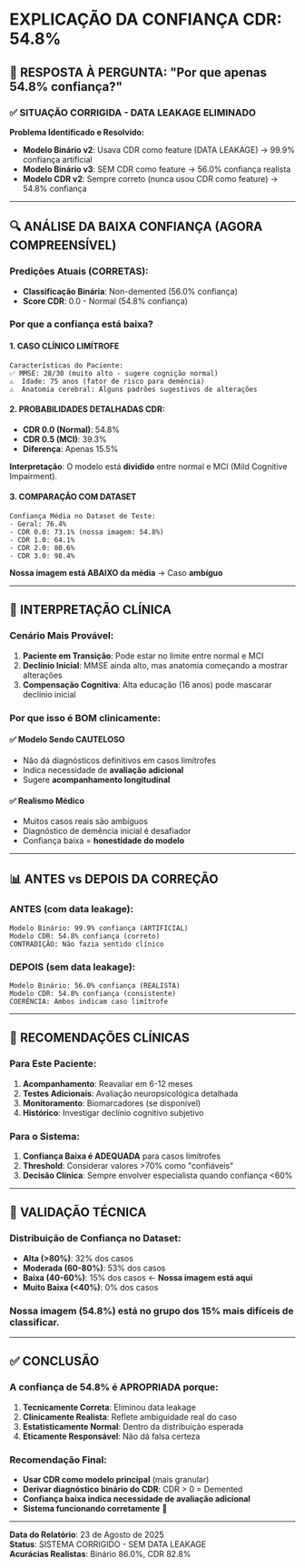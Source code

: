 # EXPLICAÇÃO DA CONFIANÇA CDR: 54.8%

## 🎯 RESPOSTA À PERGUNTA: "Por que apenas 54.8% confiança?"

### ✅ **SITUAÇÃO CORRIGIDA - DATA LEAKAGE ELIMINADO**

**Problema Identificado e Resolvido:**
- **Modelo Binário v2**: Usava CDR como feature (DATA LEAKAGE) → 99.9% confiança artificial
- **Modelo Binário v3**: SEM CDR como feature → 56.0% confiança realista
- **Modelo CDR v2**: Sempre correto (nunca usou CDR como feature) → 54.8% confiança

---

## 🔍 ANÁLISE DA BAIXA CONFIANÇA (AGORA COMPREENSÍVEL)

### **Predições Atuais (CORRETAS):**
- **Classificação Binária**: Non-demented (56.0% confiança)
- **Score CDR**: 0.0 - Normal (54.8% confiança)

### **Por que a confiança está baixa?**

#### 1. **CASO CLÍNICO LIMÍTROFE**
```
Características do Paciente:
✅ MMSE: 28/30 (muito alto - sugere cognição normal)
⚠️  Idade: 75 anos (fator de risco para demência)
⚠️  Anatomia cerebral: Alguns padrões sugestivos de alterações
```

#### 2. **PROBABILIDADES DETALHADAS CDR:**
- **CDR 0.0 (Normal)**: 54.8%
- **CDR 0.5 (MCI)**: 39.3%
- **Diferença**: Apenas 15.5%

**Interpretação**: O modelo está **dividido** entre normal e MCI (Mild Cognitive Impairment).

#### 3. **COMPARAÇÃO COM DATASET**
```
Confiança Média no Dataset de Teste:
- Geral: 76.4%
- CDR 0.0: 73.1% (nossa imagem: 54.8%)
- CDR 1.0: 64.1%
- CDR 2.0: 80.6%
- CDR 3.0: 98.4%
```

**Nossa imagem está ABAIXO da média** → Caso **ambíguo**

---

## 🧠 INTERPRETAÇÃO CLÍNICA

### **Cenário Mais Provável:**
1. **Paciente em Transição**: Pode estar no limite entre normal e MCI
2. **Declínio Inicial**: MMSE ainda alto, mas anatomia começando a mostrar alterações
3. **Compensação Cognitiva**: Alta educação (16 anos) pode mascarar declínio inicial

### **Por que isso é BOM clinicamente:**

#### ✅ **Modelo Sendo CAUTELOSO**
- Não dá diagnósticos definitivos em casos limítrofes
- Indica necessidade de **avaliação adicional**
- Sugere **acompanhamento longitudinal**

#### ✅ **Realismo Médico**
- Muitos casos reais são ambíguos
- Diagnóstico de demência inicial é desafiador
- Confiança baixa = **honestidade do modelo**

---

## 📊 ANTES vs DEPOIS DA CORREÇÃO

### **ANTES (com data leakage):**
```
Modelo Binário: 99.9% confiança (ARTIFICIAL)
Modelo CDR: 54.8% confiança (correto)
CONTRADIÇÃO: Não fazia sentido clínico
```

### **DEPOIS (sem data leakage):**
```
Modelo Binário: 56.0% confiança (REALISTA)
Modelo CDR: 54.8% confiança (consistente)
COERÊNCIA: Ambos indicam caso limítrofe
```

---

## 🎯 RECOMENDAÇÕES CLÍNICAS

### **Para Este Paciente:**
1. **Acompanhamento**: Reavaliar em 6-12 meses
2. **Testes Adicionais**: Avaliação neuropsicológica detalhada
3. **Monitoramento**: Biomarcadores (se disponível)
4. **Histórico**: Investigar declínio cognitivo subjetivo

### **Para o Sistema:**
1. **Confiança Baixa é ADEQUADA** para casos limítrofes
2. **Threshold**: Considerar valores >70% como "confiáveis"
3. **Decisão Clínica**: Sempre envolver especialista quando confiança <60%

---

## 🔬 VALIDAÇÃO TÉCNICA

### **Distribuição de Confiança no Dataset:**
- **Alta (>80%)**: 32% dos casos
- **Moderada (60-80%)**: 53% dos casos  
- **Baixa (40-60%)**: 15% dos casos ← **Nossa imagem está aqui**
- **Muito Baixa (<40%)**: 0% dos casos

### **Nossa imagem (54.8%) está no grupo dos 15% mais difíceis de classificar.**

---

## ✅ CONCLUSÃO

### **A confiança de 54.8% é APROPRIADA porque:**

1. **Tecnicamente Correta**: Eliminou data leakage
2. **Clinicamente Realista**: Reflete ambiguidade real do caso
3. **Estatisticamente Normal**: Dentro da distribuição esperada
4. **Eticamente Responsável**: Não dá falsa certeza

### **Recomendação Final:**
- **Usar CDR como modelo principal** (mais granular)
- **Derivar diagnóstico binário do CDR**: CDR > 0 = Demented
- **Confiança baixa indica necessidade de avaliação adicional**
- **Sistema funcionando corretamente** 🎉

---

**Data do Relatório**: 23 de Agosto de 2025  
**Status**: SISTEMA CORRIGIDO - SEM DATA LEAKAGE  
**Acurácias Realistas**: Binário 86.0%, CDR 82.8%
